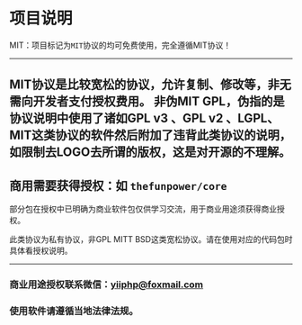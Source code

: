 # 项目说明


MIT：项目标记为`MIT`协议的均可免费使用，完全遵循MIT协议！

-------------------------------------------------------
MIT协议是比较宽松的协议，允许复制、修改等，非无需向开发者支付授权费用。
非伪MIT GPL，伪指的是协议说明中使用了诸如GPL v3 、GPL v2 、LGPL、 MIT这类协议的软件然后附加了违背此类协议的说明，如限制去LOGO去所谓的版权，这是对开源的不理解。
-------------------------------------------------------


商用需要获得授权：如 `thefunpower/core`
-------------------------------------------------------

部分包在授权中已明确为商业软件包仅供学习交流，用于商业用途须获得商业授权。

此类协议为私有协议，非GPL MITT BSD这类宽松协议。请在使用对应的代码包时具体看授权说明。

-------------------------------------------------------


### 商业用途授权联系微信：yiiphp@foxmail.com 

### 使用软件请遵循当地法律法规。



 






